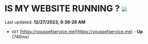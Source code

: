 # IS MY WEBSITE RUNNING ? [![](https://img.shields.io/static/v1?label=Sponsor&message=%E2%9D%A4&logo=GitHub&color=%23fe8e86)](https://github.com/sponsors/<username>)

Last updated: **12/27/2023, 6:36:26 AM**

- `GET` [https://youssefservice.me](https://youssefservice.me) - **Up** (746ms)
